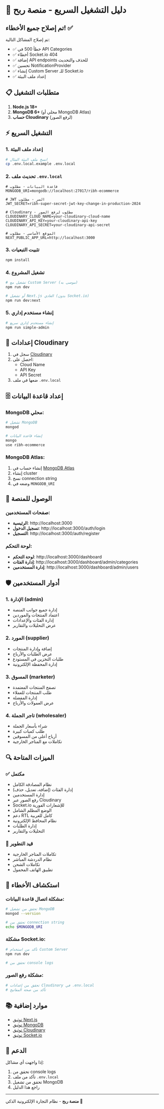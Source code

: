# 🚀 دليل التشغيل السريع - منصة ربح

## تم إصلاح جميع الأخطاء! ✅

تم إصلاح المشاكل التالية:
- ✅ خطأ 500 في API Categories
- ✅ أخطاء Socket.io 404
- ✅ إضافة API endpoints للحذف والتحديث
- ✅ تحسين NotificationProvider
- ✅ إنشاء Custom Server للـ Socket.io
- ✅ إعداد ملف البيئة

## 📋 متطلبات التشغيل

1. **Node.js 18+**
2. **MongoDB 6+** (محلي أو MongoDB Atlas)
3. **حساب Cloudinary** (لرفع الصور)

## ⚡ التشغيل السريع

### 1. إعداد ملف البيئة
```bash
# انسخ ملف البيئة المثال
cp .env.local.example .env.local
```

### 2. تحديث ملف `.env.local`
```env
# قاعدة البيانات - مطلوب
MONGODB_URI=mongodb://localhost:27017/ribh-ecommerce

# JWT السر - مطلوب
JWT_SECRET=ribh-super-secret-jwt-key-change-in-production-2024

# Cloudinary - مطلوب لرفع الصور
CLOUDINARY_CLOUD_NAME=your-cloudinary-cloud-name
CLOUDINARY_API_KEY=your-cloudinary-api-key
CLOUDINARY_API_SECRET=your-cloudinary-api-secret

# الموقع الأساسي - مطلوب
NEXT_PUBLIC_APP_URL=http://localhost:3000
```

### 3. تثبيت التبعيات
```bash
npm install
```

### 4. تشغيل المشروع
```bash
# تشغيل مع Custom Server (موصى به)
npm run dev

# أو تشغيل Next.js العادي (بدون Socket.io)
npm run dev:next
```

### 5. إنشاء مستخدم إداري
```bash
# إنشاء مستخدم إداري سريع
npm run simple-admin
```

## 🔧 إعدادات Cloudinary

1. سجل في [Cloudinary](https://cloudinary.com)
2. احصل على:
   - Cloud Name
   - API Key  
   - API Secret
3. ضعها في ملف `.env.local`

## 🗄️ إعداد قاعدة البيانات

### MongoDB محلي:
```bash
# تشغيل MongoDB
mongod

# إنشاء قاعدة البيانات
mongo
use ribh-ecommerce
```

### MongoDB Atlas:
1. إنشاء حساب في [MongoDB Atlas](https://cloud.mongodb.com)
2. إنشاء cluster
3. نسخ connection string
4. وضعه في `MONGODB_URI`

## 📱 الوصول للمنصة

### صفحات المستخدمين:
- **الرئيسية**: http://localhost:3000
- **تسجيل الدخول**: http://localhost:3000/auth/login
- **التسجيل**: http://localhost:3000/auth/register

### لوحة التحكم:
- **لوحة التحكم**: http://localhost:3000/dashboard
- **إدارة الفئات**: http://localhost:3000/dashboard/admin/categories
- **إدارة المستخدمين**: http://localhost:3000/dashboard/admin/users

## 🛡️ أدوار المستخدمين

### 1. الإدارة (admin)
- إدارة جميع جوانب المنصة
- اعتماد المنتجات والموردين
- إدارة الفئات والإعدادات
- عرض التحليلات والتقارير

### 2. المورد (supplier)
- إضافة وإدارة المنتجات
- عرض الطلبات والأرباح
- طلبات التخزين في المستودع
- إدارة المحفظة الإلكترونية

### 3. المسوق (marketer)
- تصفح المنتجات المعتمدة
- طلب المنتجات للعملاء
- إدارة المفضلة
- عرض العمولات والأرباح

### 4. تاجر الجملة (wholesaler)
- شراء بأسعار الجملة
- طلب كميات كبيرة
- أرباح أعلى من المسوقين
- تكاملات مع المتاجر الخارجية

## 🔍 الميزات المتاحة

### ✅ مكتمل
- نظام المصادقة الكامل
- إدارة الفئات (إضافة، تعديل، حذف)
- إدارة المستخدمين
- رفع الصور عبر Cloudinary
- Socket.io للإشعارات الفورية
- الوضع المظلم الشامل
- دعم RTL كامل للعربية
- نظام المحافظ الإلكترونية
- إدارة الطلبات
- التحليلات والتقارير

### 🚧 قيد التطوير
- تكاملات المتاجر الخارجية
- نظام الدردشة المباشر
- تكاملات الشحن
- تطبيق الهاتف المحمول

## 🐛 استكشاف الأخطاء

### مشكلة اتصال قاعدة البيانات:
```bash
# تحقق من تشغيل MongoDB
mongod --version

# تحقق من connection string
echo $MONGODB_URI
```

### مشكلة Socket.io:
```bash
# تأكد من استخدام Custom Server
npm run dev

# تحقق من console logs
```

### مشكلة رفع الصور:
```bash
# تحقق من إعدادات Cloudinary في .env.local
# تأكد من صحة المفاتيح
```

## 📚 موارد إضافية

- [توثيق Next.js](https://nextjs.org/docs)
- [توثيق MongoDB](https://docs.mongodb.com)
- [توثيق Cloudinary](https://cloudinary.com/documentation)
- [توثيق Socket.io](https://socket.io/docs)

## 💬 الدعم

إذا واجهت أي مشاكل:
1. تحقق من console logs
2. تأكد من ملف `.env.local`
3. تحقق من تشغيل MongoDB
4. راجع هذا الدليل

---
**منصة ربح** - نظام التجارة الإلكترونية الذكي 🏪 